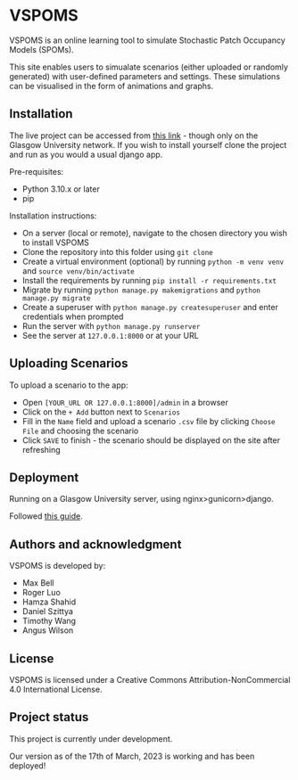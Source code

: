 # VSPOMS

VSPOMS is an online learning tool to simulate Stochastic Patch Occupancy Models (SPOMs).

This site enables users to simualate scenarios (either uploaded or randomly generated) with user-defined parameters and settings.
These simulations can be visualised in the form of animations and graphs.

## Installation
The live project can be accessed from [this link](https://vspoms.mvls.gla.ac.uk) - though only on the Glasgow University network.
If you wish to install yourself clone the project and run as you would a usual django app.

Pre-requisites:
- Python 3.10.x or later
- pip

Installation instructions:
- On a server (local or remote), navigate to the chosen directory you wish to install VSPOMS
- Clone the repository into this folder using `git clone`
- Create a virtual environment (optional) by running `python -m venv venv` and `source venv/bin/activate`
- Install the requirements by running `pip install -r requirements.txt`
- Migrate by running `python manage.py makemigrations` and `python manage.py migrate`
- Create a superuser with `python manage.py createsuperuser` and enter credentials when prompted
- Run the server with `python manage.py runserver`
- See the server at `127.0.0.1:8000` or at your URL

## Uploading Scenarios
To upload a scenario to the app:
- Open `[YOUR_URL OR 127.0.0.1:8000]/admin` in a browser
- Click on the `+ Add` button next to `Scenarios`
- Fill in the `Name` field and upload a scenario `.csv` file by clicking `Choose File` and choosing the scenario
- Click `SAVE` to finish - the scenario should be displayed on the site after refreshing

## Deployment
Running on a Glasgow University server, using nginx>gunicorn>django.

Followed [this guide](https://www.digitalocean.com/community/tutorials/how-to-secure-nginx-with-let-s-encrypt-on-ubuntu-22-04).

## Authors and acknowledgment
VSPOMS is developed by:
- Max Bell
- Roger Luo
- Hamza Shahid
- Daniel Szittya
- Timothy Wang
- Angus Wilson

## License
VSPOMS is licensed under a
Creative Commons Attribution-NonCommercial 4.0 International License.

## Project status
This project is currently under development.

Our version as of the 17th of March, 2023 is working and has been deployed!
